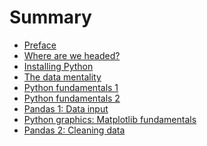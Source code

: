 # Summary

* [Preface](README.md)
* [Where are we headed?](intro.md)
* [Installing Python](installing-python.md)
* [The data mentality](data-mentality.md) 
* [Python fundamentals 1](py-fun1.md) 
* [Python fundamentals 2](py-fun2.md)  
* [Pandas 1:  Data input](pandas-input.md)
* [Python graphics: Matplotlib fundamentals](graphs1.md)
* [Pandas 2:  Cleaning data](pandas-clean.md)

<!-- 
* [Practice](practice.md)
* [Pandas 3:  Shaping data](pandas-shape.md)
* [Pandas 4:  Grouping data](pandas-group.md)
* [Pandas 5:  Merging data](pandas-merge.md)
* [Updating Python: conda and pip](conda-pip.md)
* [Emerging market indicators](emerging.md)
* [Business cycle indicators](indicators.md)
* [Describing data 1:  Distributions of things](random.md)
* [Other cool stuff](other.md)
* [Glossary](glossary.md)
--> 


